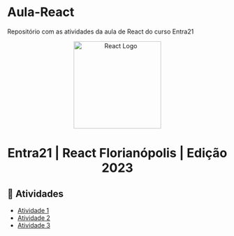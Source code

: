 # Aula-React
Repositório com as atividades da aula de React do curso Entra21

<div align="center">
  <a href="https://blusoft.org.br/home/entra-21/">
  <img src="https://upload.wikimedia.org/wikipedia/commons/a/a7/React-icon.svg" width="200px" height="200px" alt="React Logo">
  </a>
  <h1>Entra21 | React Florianópolis | Edição 2023 </h1>
</div>


## 📝 Atividades

- [Atividade 1](https://github.com/rafael-dscarvalho/Aula-React/tree/master/Aula%2001%20-%20Introdu%C3%A7%C3%A3o%20ao%20React/atividade-aula01-react)
- [Atividade 2](https://github.com/rafael-dscarvalho/Aula-React/tree/master/Aula%2001%20-%20Introdu%C3%A7%C3%A3o%20ao%20React/atividade-aula02-react)
- [Atividade 3](https://github.com/rafael-dscarvalho/Aula-React/tree/master/Aula%2001%20-%20Introdu%C3%A7%C3%A3o%20ao%20React/atividade-aula03-react)
